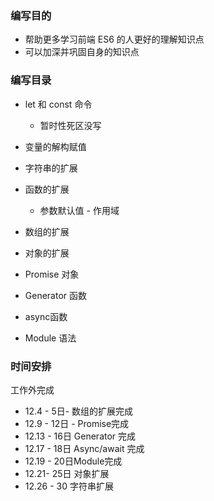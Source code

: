 ### 编写目的

- 帮助更多学习前端 ES6 的人更好的理解知识点
- 可以加深并巩固自身的知识点



### 编写目录

- let 和 const 命令

  - 暂时性死区没写
- 变量的解构赋值
- 字符串的扩展
- 函数的扩展
  - 参数默认值 - 作用域
  
- 数组的扩展
- 对象的扩展
- Promise 对象
- Generator 函数
- async函数
- Module 语法



### 时间安排

工作外完成

- 12.4 - 5日- 数组的扩展完成 
- 12.9 - 12日 - Promise完成
- 12.13 - 16日 Generator 完成
- 12.17 - 18日 Async/await 完成
- 12.19 - 20日Module完成
- 12.21- 25日 对象扩展
- 12.26 - 30 字符串扩展